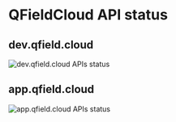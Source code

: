 # QFieldCloud API status

## dev.qfield.cloud
![dev.qfield.cloud APIs status](https://github.com/opengisch/status.qfield.cloud/workflows/dev.qfield.cloud%20APIs%20status/badge.svg)

## app.qfield.cloud
![app.qfield.cloud APIs status](https://github.com/opengisch/status.qfield.cloud/workflows/app.qfield.cloud%20APIs%20status/badge.svg)
